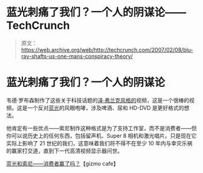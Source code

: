 # 蓝光刺痛了我们？一个人的阴谋论——TechCrunch

> 原文：<https://web.archive.org/web/http://techcrunch.com/2007/02/08/blu-ray-shafts-us-one-mans-conspiracy-theory/>

# 蓝光刺痛了我们？一个人的阴谋论

韦德·罗布森制作了这些关于科技话题的[泽·弗兰克风格的](https://web.archive.org/web/20210227075322/http://www.zefrank.com/)视频，这是一个很棒的视频。这是一个反对[蓝光](https://web.archive.org/web/20210227075322/http://crunchgear.com/2007/02/01/the-war-is-over-blu-ray-outselling-hd-dvd/)的风眼咆哮，涉及啤酒、尿和 HD-DVD 是更好格式的想法。

他肯定有一些优点——索尼制作这种格式是为了支持工作室，而不是消费者——但你可以说历史上的任何东西，包括留声机、Super 8 相机和激光唱片。只是现在它实际上影响了 21 世纪的我们，这意味着我们将不得不在至少 10 年内与幸灾乐祸的赢家打交道，直到下一代高清视频显示器问世。

[蓝光和索尼——消费者赢了吗？](https://web.archive.org/web/20210227075322/http://www.gizmocafe.com/blogs/gizmo_cafe_blog/archive/2007/02/08/106130.aspx)【gizmo cafe】